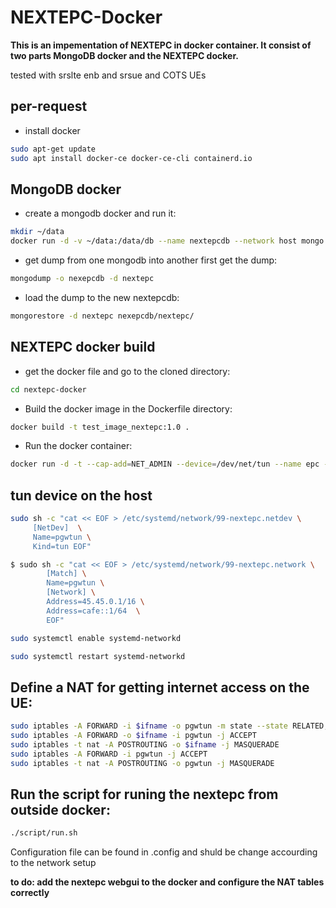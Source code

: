 # NEXTEPC-Docker
<b> This is an impementation of NEXTEPC in docker container. It consist of two parts MongoDB docker and the NEXTEPC docker. </b>

tested with srslte enb and srsue and COTS UEs

## per-request
* install docker  
```bash
sudo apt-get update 
sudo apt install docker-ce docker-ce-cli containerd.io
```
## MongoDB docker
* create a mongodb docker and run it:
```bash
mkdir ~/data
docker run -d -v ~/data:/data/db --name nextepcdb --network host mongo 
```
* get dump from one mongodb into another first get the dump:
```bash
mongodump -o nexepcdb -d nextepc
```
* load the dump to the new nextepcdb:
```bash
mongorestore -d nextepc nexepcdb/nextepc/
```

## NEXTEPC docker build
* get the docker file and go to the cloned directory:
```bash
cd nextepc-docker 
```
* Build the docker image in the Dockerfile directory:
```bash
docker build -t test_image_nextepc:1.0 .
```
* Run the docker container:
```bash
docker run -d -t --cap-add=NET_ADMIN --device=/dev/net/tun --name epc --network host --privileged=true test_image_nextepc:1.0
```
## tun device on the host  
```bash
sudo sh -c "cat << EOF > /etc/systemd/network/99-nextepc.netdev \
     [NetDev]  \
	 Name=pgwtun \
	 Kind=tun EOF"  
```
```bash
$ sudo sh -c "cat << EOF > /etc/systemd/network/99-nextepc.network \
        [Match] \
		Name=pgwtun \
		[Network] \
		Address=45.45.0.1/16 \
		Address=cafe::1/64  \
		EOF"
```
```bash
sudo systemctl enable systemd-networkd 
```
```bash
sudo systemctl restart systemd-networkd
```
## Define a NAT for getting internet access on the UE:
```bash
sudo iptables -A FORWARD -i $ifname -o pgwtun -m state --state RELATED,ESTABLISHED -j ACCEPT 
sudo iptables -A FORWARD -o $ifname -i pgwtun -j ACCEPT 
sudo iptables -t nat -A POSTROUTING -o $ifname -j MASQUERADE 
sudo iptables -A FORWARD -i pgwtun -j ACCEPT 
sudo iptables -t nat -A POSTROUTING -o pgwtun -j MASQUERADE 
```
## Run the script for runing the nextepc from outside docker:
```bash
./script/run.sh
```
Configuration file can be found in .config and shuld be change accourding to the network setup 

<b> to do: add the nextepc webgui to the docker and configure the NAT tables correctly </b>
